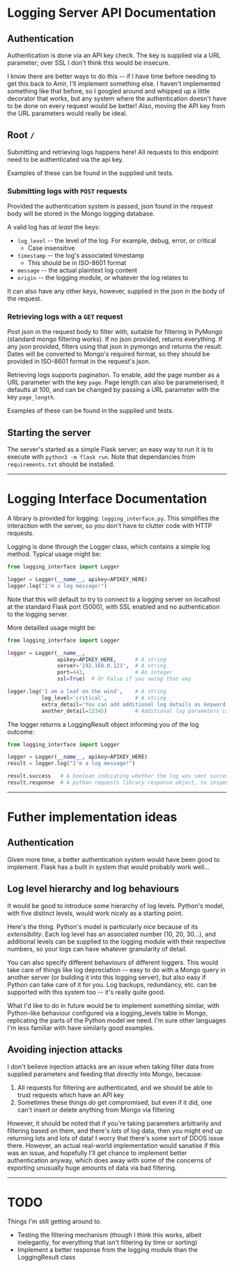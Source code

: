 # Logging Server API Documentation

## Authentication

Authentication is done via an API key check. The key is supplied via a URL parameter; over SSL I don't think this would be insecure.

I know there are better ways to do this -- if I have time before needing to get this back to Amir, I'll implement something else. I haven't implemented something like that before, so I googled around and whipped up a little decorator that works, but any system where the authentication doesn't have to be done on every request would be better! Also, moving the API key from the URL parameters would really be ideal.

## Root `/`

Submitting and retrieving logs happens here! All requests to this endpoint need to be authenticated via the api key.

Examples of these can be found in the supplied unit tests.

### Submitting logs with `POST` requests
Provided the authentication system is passed, json found in the request body will be stored in the Mongo logging database.

A valid log has *at least* the keys:

* `log_level` -- the level of the log. For example, debug, error, or critical
  * Case insensitive
* `timestamp` -- the log's associated timestamp
  * This should be in ISO-8601 format
* `message` -- the actual plaintext log content
* `origin` -- the logging module, or whatever the log relates to

It can also have any other keys, however, supplied in the json in the body of the request.

### Retrieving logs with a `GET` request

Post json in the request body to filter with, suitable for filtering in PyMongo (standard mongo filtering works). If no json provided, returns everything. If any json provided, filters using that json in pymongo and returns the result. Dates will be converted to Mongo's required format, so they should be provided in ISO-8601 format in the request's json.

Retrieving logs supports pagination. To enable, add the page number as a URL parameter with the key `page`. Page length can also be parameterised; it defaults at 100, and can be changed by passing a URL parameter with the key `page_length`.

Examples of these can be found in the supplied unit tests.

## Starting the server

The server's started as a simple Flask server; an easy way to run it is to execute with `python3 -m flask run`. Note that dependancies from `requirements.txt` should be installed. 

---

# Logging Interface Documentation

A library is provided for logging: `logging_interface.py`. This simplifies the interaction with the server, so you don't have to clutter code with HTTP requests. 

Logging is done through the Logger class, which contains a simple log method. Typical usage might be:

```python
from logging_interface import Logger

logger = Logger(__name__, apikey=APIKEY_HERE)
logger.log("I'm a log message!")
```

Note that this will default to try to connect to a logging server on localhost at the standard Flask port (5000), with SSL enabled and no authentication to the logging server.

More detailled usage might be:

```python
from logging_interface import Logger

logger = Logger(__name__,
                apikey=APIKEY_HERE,      # A string
                server='192.168.0.123',  # A string
                port=443,                # An integer
                ssl=True)  # Or False if you swing that way

logger.log('I am a leaf on the wind',    # A string
           log_level='critical',         # A string
           extra_detail='You can add additional log details as keyword arguments here. Logs are stored on the server as Mongo documents, which are akin to a dictionary or map.',
           another_detail=12345)         # Additional log parameters can be whatever you want, so long as they're json-serialisable.
```

The logger returns a LoggingResult object informing you of the log outcome:

```python
from logging_interface import Logger

logger = Logger(__name__, apikey=APIKEY_HERE)
result = logger.log("I'm a log message!")

result.success   # A boolean indicating whether the log was sent successfully to the logging server
result.response  # A python requests library response object, to inspect if logging fails
```

---

# Futher implementation ideas

## Authentication

Given more time, a better authentication system would have been good to implement. Flask has a built in system that would probably work well...

## Log level hierarchy and log behaviours

It would be good to introduce some hierarchy of log levels. Python's model, with five distinct levels, would work nicely as a starting point.

Here's the thing. Python's model is particularly nice because of its *extensibility*. Each log level has an associated number (10, 20, 30...), and additional levels can be supplied to the logging module with their respective numbers, so your logs can have whatever granularity of detail.

You can also specify different behaviours of different loggers. This would take care of things like log depreciation -- easy to do with a Mongo query in another server (or building it into this logging server), but also easy if Python can take care of it for you. Log backups, redundancy, etc. can be supported with this system too -- it's really quite good.

What I'd like to do in future would be to implement something similar, with Python-like behaviour configured via a logging_levels table in Mongo, replicating the parts of the Python model we need. I'm sure other languages I'm less familiar with have similarly good examples.

## Avoiding injection attacks
I don't believe injection attacks are an issue when taking filter data from supplied parameters and feeding that directly into Mongo, because:

1. All requests for filtering are authenticated, and we should be able to trust requests which have an API key
2. Sometimes these things *do* get compromised, but even if it did, one can't insert or delete anything from Mongo via filtering

However, it should be noted that if you're taking parameters arbitrarily and filtering based on them, and there's *lots* of log data, then you might end up returning lots and lots of data! I worry that there's some sort of DDOS issue there. However, an actual real-world implementation would sanatise if this was an issue, and hopefully I'll get chance to implement better authentication anyway, which does away with some of the concerns of exporting unusually huge amounts of data via bad filtering.

---

# TODO

Things I'm still getting around to. 

* Testing the filtering mechanism (though I think this works, albeit inelegantly, for everything that isn't filtering by time or sorting)
* Implement a better response from the logging module than the LoggingResult class
